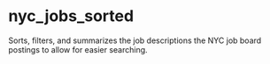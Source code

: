 # nyc_jobs_sorted
Sorts, filters, and summarizes the job descriptions the NYC job board postings to allow for easier searching.
